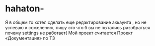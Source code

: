 # hahaton-
Я в общем то хотел сделать еще редактирование аккаунта , но не успеваю к сожелению, пишу это что б вы не пытались разобраться почему settings не работает(
Мой проект считается Проект «Документация» по ТЗ 

